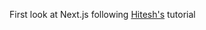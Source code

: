 First look at Next.js following [Hitesh's](https://youtu.be/eaQc7vbV4po?si=F3HcFdPKoJQOidiM) tutorial
